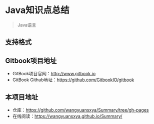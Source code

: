 # Java知识点总结


>Java语言

## 支持格式

## Gitbook项目地址

- GitBook项目官网：<http://www.gitbook.io>
- GitBook Github地址：<https://github.com/GitbookIO/gitbook>

## 本项目地址

- 仓库：https://github.com/wangyuansxya/Summary/tree/gh-pages
- 在线阅读：https://wangyuansxya.github.io/Summary/
